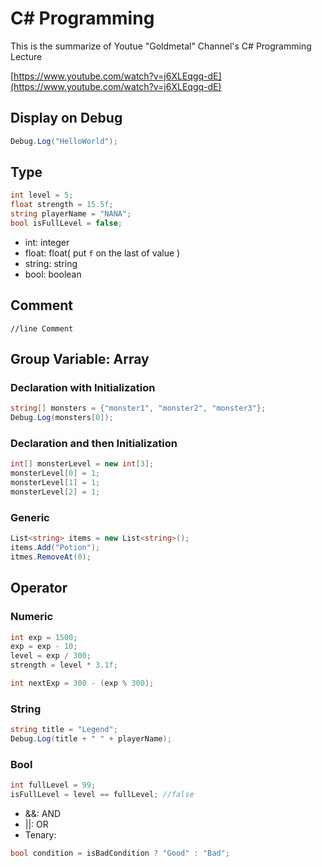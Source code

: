 # C# Programming
This is the summarize of Youtue "Goldmetal" Channel's C# Programming Lecture

[https://www.youtube.com/watch?v=j6XLEqgq-dE](https://www.youtube.com/watch?v=j6XLEqgq-dE)

## Display on Debug
```C#
Debug.Log("HelloWorld");
```

## Type

```C#
int level = 5;
float strength = 15.5f;
string playerName = "NANA";
bool isFullLevel = false;
```

- int: integer
- float: float( put `f` on the last of value )
- string: string
- bool: boolean

## Comment
`//line Comment`

## Group Variable: Array

### Declaration with Initialization

```C#
string[] monsters = {"monster1", "monster2", "monster3"};
Debug.Log(monsters[0]);
```

### Declaration and then Initialization

```C#
int[] monsterLevel = new int[3];
monsterLevel[0] = 1;
monsterLevel[1] = 1;
monsterLevel[2] = 1;
```

### Generic

```C#
List<string> items = new List<string>();
items.Add("Potion");
itmes.RemoveAt(0);
```

## Operator

### Numeric
```C#
int exp = 1500;
exp = exp - 10; 
level = exp / 300; 
strength = level * 3.1f;

int nextExp = 300 - (exp % 300);
```

### String
```C#
string title = "Legend";
Debug.Log(title + " " + playerName);
```

### Bool
```C#
int fullLevel = 99;
isFullLevel = level == fullLevel; //false
```
- &&: AND
- ||: OR
- Tenary:
```C#
bool condition = isBadCondition ? "Good" : "Bad";
```

